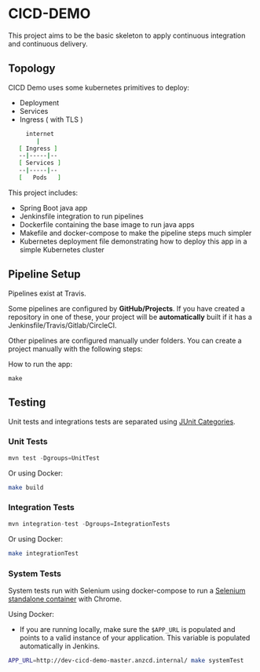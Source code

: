 
# CICD-DEMO

This project aims to be the basic skeleton to apply continuous integration and continuous delivery.

## Topology

CICD Demo uses some kubernetes primitives to deploy:

* Deployment
* Services
* Ingress ( with TLS )

```bash
     internet
        |
   [ Ingress ]
   --|-----|--
   [ Services ]
   --|-----|--
   [   Pods   ]

```

This project includes:
  
* Spring Boot java app
* Jenkinsfile integration to run pipelines
* Dockerfile containing the base image to run java apps
* Makefile and docker-compose to make the pipeline steps much simpler
* Kubernetes deployment file demonstrating how to deploy this app in a simple Kubernetes cluster

## Pipeline Setup

Pipelines exist at Travis.

Some pipelines are configured by **GitHub/Projects**. If you have created a repository in one of these, your project will be **automatically** built if it has a Jenkinsfile/Travis/Gitlab/CircleCI.

Other pipelines are configured manually under folders. You can create a project manually with the following steps:

How to run the app:

```make
make
```

## Testing

Unit tests and integrations tests are separated using [JUnit Categories][].

[JUnit Categories]: https://maven.apache.org/surefire/maven-surefire-plugin/examples/junit.html

### Unit Tests

```java
mvn test -Dgroups=UnitTest
```

Or using Docker:

```bash
make build
```

### Integration Tests

```java
mvn integration-test -Dgroups=IntegrationTests
```

Or using Docker:

```bash
make integrationTest
```

### System Tests

System tests run with Selenium using docker-compose to run a [Selenium standalone container][] with Chrome.

[Selenium standalone container]: https://github.com/SeleniumHQ/docker-selenium

Using Docker:

* If you are running locally, make sure the `$APP_URL` is populated and points to a valid instance of your application. This variable is populated automatically in Jenkins.

```bash
APP_URL=http://dev-cicd-demo-master.anzcd.internal/ make systemTest
```